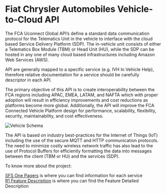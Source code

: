 # Fiat Chrysler Automobiles Vehicle-to-Cloud API
The FCA Uconnect Global API’s define a standard data communication protocol for the Telematics Unit in the vehicle to interface with the cloud based Service Delivery Platform (SDP). The in-vehicle unit consists of either a Telematics Box Module (TBM) or Head Unit (HU), while the SDP can be hosted in any one of many cloud based infrastructures including Amazon Web Services (AWS).

API are generally mapped to a specific service (e.g. IVH In Vehicle Help), therefore relative documentation for a service should be carefully descriptor in each API.

The primary objective of this API is to create interoperability between the FCA regions including APAC, EMEA, LATAM, and NAFTA which with proper adoption will result in efficiency improvements and cost reductions as platforms become more global. Additionally, the API will improve the FCA Connected Vehicle Platform design for performance, scalability, flexibility, security, maintainability, and cost effectiveness.

![Vehicle Schema](https://github.com/jdmconsulting/fca_global_api/blob/master/documents/API/images/Vehicle%20reference%20schema.PNG "Vehicle Schema")


The API is based on industry best-practices for the Internet of Things (IoT) including the use of the secure MQTT and HTTP communication protocols. The need to minimize costly wireless network traffic has also lead to the use of Protocol Buffers for efficiently formatting the data into messages between the client (TBM or HU) and the services (SDP).

To know more about the project:  

[SFS One Pagers](https://partners.chrysler.com/sites/ict-moparspcc/CVP/CVP%20Planning%20Assets/01.%20CVP%20Strategy%202017/01.%20GDSP%20RFP%20Restricted/13.%20Docs%20-%20Call%20Center%20Team/TBM%20SFS%20One_Pagers%20TK%207-26-17.pdf) is where you can find information for each service  
[R1 Feature Description](https://partners.chrysler.com/sites/ict-moparspcc/CVP/CVP%20Planning%20Assets/01.%20CVP%20Strategy%202017/01.%20GDSP%20RFP%20Restricted/13.%20Docs%20-%20Call%20Center%20Team/R1%20Feature%20Descriptions%208-8-17.pdf) is where you can find the Feature Detailed Description  

